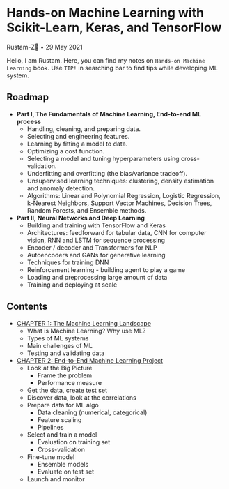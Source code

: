 # Hands-on Machine Learning with Scikit-Learn, Keras, and TensorFlow

Rustam-Z🚀 • 29 May 2021

Hello, I am Rustam. Here, you can find my notes on `Hands-on Machine Learning` book. Use `TIP!` in searching bar to find tips while developing ML system. 

## Roadmap
- **Part I, The Fundamentals of Machine Learning, End-to-end ML process**
    - Handling, cleaning, and preparing data.
    - Selecting and engineering features.
    - Learning by fitting a model to data.
    - Optimizing a cost function.
    - Selecting a model and tuning hyperparameters using cross-validation.
    - Underfitting and overfitting (the bias/variance tradeoff).
    - Unsupervised learning techniques: clustering, density estimation and anomaly detection.
    - Algorithms: Linear and Polynomial Regression, Logistic Regression, k-Nearest Neighbors, Support Vector Machines, Decision Trees, Random Forests, and Ensemble methods.
- **Part II, Neural Networks and Deep Learning**
    - Building and training with TensorFlow and Keras
    - Architectures: feedforward for tabular data, CNN for computer vision, RNN and LSTM for sequence processing
    - Encoder / decoder and Transformers for NLP
    - Autoencoders and GANs for generative learning
    - Techniques for training DNN
    - Reinforcement learning - building agent to play a game
    - Loading and preprocessing large amount of data
    - Training and deploying at scale


## Contents
- [CHAPTER 1: The Machine Learning Landscape](CHAPTER-1)
    - What is Machine Learning? Why use ML?
    - Types of ML systems
    - Main challenges of ML
    - Testing and validating data
- [CHAPTER 2: End-to-End Machine Learning Project](CHAPTER-2)
    - Look at the Big Picture
        - Frame the problem
        - Performance measure
    - Get the data, create test set
    - Discover data, look at the correlations
    - Prepare data for ML algo
        - Data cleaning (numerical, categorical)
        - Feature scaling
        - Pipelines
    - Select and train a model
        - Evaluation on training set
        - Cross-validation
    - Fine-tune model
        - Ensemble models
        - Evaluate on test set
    - Launch and monitor
